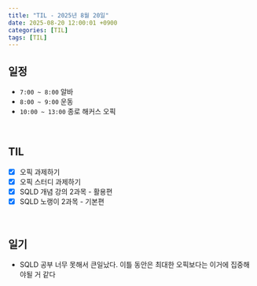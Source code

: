 ```yaml
---
title: "TIL - 2025년 8월 20일"
date: 2025-08-20 12:00:01 +0900
categories: [TIL]
tags: [TIL]
---
```


## 일정

- `7:00 ~ 8:00` 알바
- `8:00 ~ 9:00` 운동
- `10:00 ~ 13:00` 종로 해커스 오픽

<br>

## TIL
- [x] 오픽 과제하기
- [x] 오픽 스터디 과제하기
- [x] SQLD 개념 강의 2과목 - 활용편
- [x] SQLD 노랭이 2과목 - 기본편

<br>

## 일기

- SQLD 공부 너무 못해서 큰일났다. 이틀 동안은 최대한 오픽보다는 이거에 집중해야될 거 같다